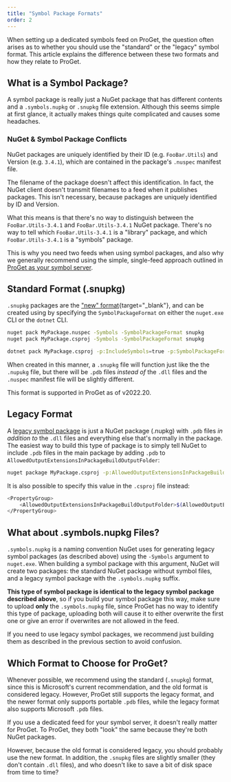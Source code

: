 ```yaml
---
title: "Symbol Package Formats"
order: 2
---
```


When setting up a dedicated symbols feed on ProGet, the question often arises as to whether you should use the "standard" or the "legacy" symbol format. This article explains the difference between these two formats and how they relate to ProGet.

## What is a Symbol Package?

A symbol package is really just a NuGet package that has different contents and a  `.symbols.nupkg` or `.snupkg` file extension. Although this seems simple at first glance, it actually makes things quite complicated and causes some headaches.

### NuGet & Symbol Package Conflicts

NuGet packages are uniquely identified by their ID (e.g. `FooBar.Utils`) and Version (e.g. `3.4.1`), which are contained in the package's `.nuspec` manifest file.

The filename of the package doesn't affect this identification. In fact, the NuGet client doesn't transmit filenames to a feed when it publishes packages. This isn't necessary, because packages are uniquely identified by ID and Version.

What this means is that there's no way to distinguish between the `FooBar.Utils-3.4.1` and `FooBar.Utils-3.4.1` NuGet package. There's no way to tell which `FooBar.Utils-3.4.1` is a "library" package, and which `FooBar.Utils-3.4.1` is a "symbols" package.

This is why you need two feeds when using symbol packages, and also why we generally recommend using the simple, single-feed approach outlined in [ProGet as your symbol server](/docs/proget/feeds/nuget/symbol-and-source-server).

## Standard Format (.snupkg)

`.snupkg` packages are the ["new" format](https://docs.microsoft.com/en-us/nuget/create-packages/symbol-packages-snupkg){target="_blank"}, and can be created using by specifying the `SymbolPackageFormat` on either the `nuget.exe` CLI or the `dotnet` CLI.

```bash
nuget pack MyPackage.nuspec -Symbols -SymbolPackageFormat snupkg
nuget pack MyPackage.csproj -Symbols -SymbolPackageFormat snupkg

dotnet pack MyPackage.csproj -p:IncludeSymbols=true -p:SymbolPackageFormat=snupkg
```

When created in this manner, a `.snupkg` file will function just like the 
the `.nupukg` file, but there will be `.pdb` files *instead of* the `.dll` files and the `.nuspec` manifest file will be slightly different.

This format is supported in ProGet as of v2022.20.

## Legacy Format

A [legacy symbol package](https://docs.microsoft.com/en-us/nuget/create-packages/symbol-packages) is just a NuGet package (.nupkg) with `.pdb` files *in addition to* the `.dll` files and everything else that's normally in the package. The easiest way to build this type of package is to simply tell NuGet to include `.pdb` files in the main package by adding `.pdb` to `AllowedOutputExtensionsInPackageBuildOutputFolder`:

```bash
nuget package MyPackage.csproj -p:AllowedOutputExtensionsInPackageBuildOutputFolder=$(AllowedOutputExtensionsInPackageBuildOutputFolder);.pdb
```

It is also possible to specify this value in the `.csproj` file instead:

```bash
<PropertyGroup>
    <AllowedOutputExtensionsInPackageBuildOutputFolder>$(AllowedOutputExtensionsInPackageBuildOutputFolder);.pdb</AllowedOutputExtensionsInPackageBuildOutputFolder>
</PropertyGroup>
```

## What about .symbols.nupkg Files?

`.symbols.nupkg` is a naming convention NuGet uses for generating legacy symbol packages (as described above) using the `-Symbols` argument to `nuget.exe`. When building a symbol package with this argument, NuGet will create two packages: the standard NuGet package without symbol files, and a legacy symbol package with the `.symbols.nupkg` suffix.

**This type of symbol package is identical to the legacy symbol package described above**, so if you build your symbol package this way, make sure to upload **only** the `.symbols.nupkg` file, since ProGet has no way to identify this type of package, uploading both will cause it to either overwrite the first one or give an error if overwrites are not allowed in the feed.

If you need to use legacy symbol packages, we recommend just building them as described in the previous section to avoid confusion.

## Which Format to Choose for ProGet?

Whenever possible, we recommend using the standard (`.snupkg`) format, since this is Microsoft's current recommendation, and the old format is considered legacy. However, ProGet still supports the legacy format, and the newer format only supports portable `.pdb` files, while the legacy format also supports Microsoft `.pdb` files.

If you use a dedicated feed for your symbol server, it doesn't really matter for ProGet. To ProGet, they both "look" the same because they're both NuGet packages.

However, because the old format is considered legacy, you should probably use the new format. In addition, the  `.snupkg` files are slightly smaller (they don't contain `.dll` files), and who doesn't like to save a bit of disk space from time to time?